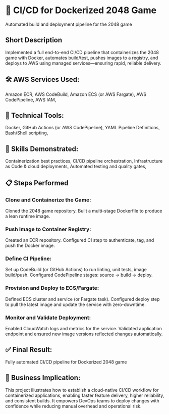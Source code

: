 # 🚀 CI/CD for Dockerized 2048 Game

Automated build and deployment pipeline for the 2048 game

## Short Description

Implemented a full end-to-end CI/CD pipeline that containerizes the 2048 game with Docker, automates build/test, pushes images to a registry, and deploys to AWS using managed services—ensuring rapid, reliable delivery.

## 🛠️ AWS Services Used:

Amazon ECR,
AWS CodeBuild,
Amazon ECS (or AWS Fargate),
AWS CodePipeline,
AWS IAM,

## 🧰 Technical Tools:

Docker,
GitHub Actions (or AWS CodePipeline),
YAML Pipeline Definitions,
Bash/Shell scripting,

## 🧠 Skills Demonstrated:

Containerization best practices,
CI/CD pipeline orchestration,
Infrastructure as Code & cloud deployments,
Automated testing and quality gates,

## 📋 Steps Performed

### Clone and Containerize the Game:

Cloned the 2048 game repository.
Built a multi-stage Dockerfile to produce a lean runtime image.

### Push Image to Container Registry:

Created an ECR repository.
Configured CI step to authenticate, tag, and push the Docker image.

### Define CI Pipeline:

Set up CodeBuild (or GitHub Actions) to run linting, unit tests, image build/push.
Configured CodePipeline stages: source → build → deploy.

### Provision and Deploy to ECS/Fargate:

Defined ECS cluster and service (or Fargate task).
Configured deploy step to pull the latest image and update the service with zero-downtime.

### Monitor and Validate Deployment:

Enabled CloudWatch logs and metrics for the service.
Validated application endpoint and ensured new image versions reflected changes automatically.

## ✅ Final Result:

Fully automated CI/CD pipeline for Dockerized 2048 game

## 💼 Business Implication:

This project illustrates how to establish a cloud-native CI/CD workflow for containerized applications, enabling faster feature delivery, higher reliability, and consistent builds. It empowers DevOps teams to deploy changes with confidence while reducing manual overhead and operational risk.
